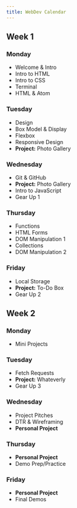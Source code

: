 ```yaml
---
title: WebDev Calendar
---
```


<section class="week-card">
    <h2>Week 1</h2>
    <section class="day-cards">
      <article class="day-card">
        <h3>Monday</h3>
        <ul>
          <li>Welcome & Intro</li>
          <li>Intro to HTML</li>
          <li>Intro to CSS</li>
          <li>Terminal</li>
          <li>HTML & Atom</li>
        </ul>
      </article>
        <article class="day-card">
        <h3>Tuesday</h3>
        <ul>
        <li>Design</li>
          <li>Box Model & Display</li>
          <li>Flexbox</li>
          <li>Responsive Design</li>
          <li><strong>Project:</strong> Photo Gallery</li>
        </ul>
      </article>
        <article class="day-card">
        <h3>Wednesday</h3>
        <ul>
          <li>Git & GitHub</li>
          <li><strong>Project:</strong> Photo Gallery</li>
          <li>Intro to JavaScript</li>
          <li>Gear Up 1</li>
        </ul>
      </article>
        <article class="day-card">
        <h3>Thursday</h3>
        <ul>
          <li>Functions</li>
          <li>HTML Forms</li>
          <li>DOM Manipulation 1</li>
          <li>Collections</li>
          <li>DOM Manipulation 2</li>
        </ul>
      </article>
        <article class="day-card">
        <h3>Friday</h3>
        <ul>
          <li>Local Storage</li>
          <li><strong>Project:</strong> To-Do Box</li>
          <li>Gear Up 2</li>
        </ul>
      </article>
    </section>
  </section>

  <section class="week-card">
    <h2>Week 2</h2>
      <section class="day-cards">
        <article class="day-card">
        <h3>Monday</h3>
        <ul>
          <li>Mini Projects</li>
        </ul>
      </article>
        <article class="day-card">
        <h3>Tuesday</h3>
        <ul>
          <li>Fetch Requests</li>
          <li><strong>Project:</strong> Whateverly</li>
          <li>Gear Up 3</li>
        </ul>
      </article>
        <article class="day-card">
        <h3>Wednesday</h3>
        <ul>
          <li>Project Pitches</li>
          <li>DTR & Wireframing</li>
          <li><strong>Personal Project</strong></li>
        </ul>
      </article>
        <article class="day-card">
        <h3>Thursday</h3>
        <ul>
          <li><strong>Personal Project</strong></li>
          <li>Demo Prep/Practice</li>
        </ul>
      </article>
        <article class="day-card">
        <h3>Friday</h3>
        <ul>
          <li><strong>Personal Project</strong></li>
          <li>Final Demos</li>
        </ul>
      </article>
    </section>
  </section>
